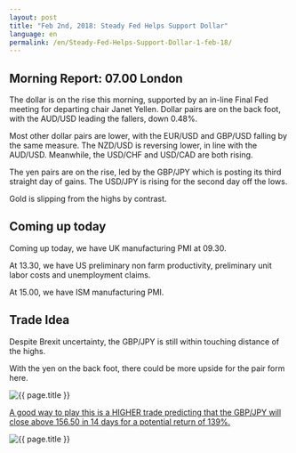```yaml
---
layout: post
title: "Feb 2nd, 2018: Steady Fed Helps Support Dollar"
language: en
permalink: /en/Steady-Fed-Helps-Support-Dollar-1-feb-18/
---
```

## Morning Report: 07.00 London

The dollar is on the rise this morning, supported by an in-line Final Fed meeting for departing chair Janet Yellen. Dollar pairs are on the back foot, with the AUD/USD leading the fallers, down 0.48%. 

Most other dollar pairs are lower, with the EUR/USD and GBP/USD falling by the same measure. The NZD/USD is reversing lower, in line with the AUD/USD. Meanwhile, the USD/CHF and USD/CAD are both rising. 

The yen pairs are on the rise, led by the GBP/JPY which is posting its third straight day of gains. The USD/JPY is rising for the second day off the lows. 

Gold is slipping from the highs by contrast. 

## Coming up today 

Coming up today, we have UK manufacturing PMI at 09.30. 

At 13.30, we have US preliminary non farm productivity, preliminary unit labor costs and unemployment claims. 

At 15.00, we have ISM manufacturing PMI. 

## Trade Idea

Despite Brexit uncertainty, the GBP/JPY is still within touching distance of the highs. 

With the yen on the back foot, there could be more upside for the pair form here.

<img class="post-image" src="{{ site.url }}/images/jan-18/2018-02-01_07-33-30.jpg" alt="{{ page.title }}" title="{{ page.title }}">

<a href="%LINK%%?currency=GBP&market=major_pairs&duration_amount=14&duration_units=d&expiry_type=duration&amount=10&amount_type=payout&underlying=frxGBPJPY&formname=higherlower&barrier=156.50" target="_blank">A good way to play this is a HIGHER trade predicting that the GBP/JPY will close above 156.50 in 14 days for a potential return of 139%.</a>

<img class="post-image" src="{{ site.url }}/images/jan-18/2018-02-01_07-36-00.jpg" alt="{{ page.title }}" title="{{ page.title }}">
